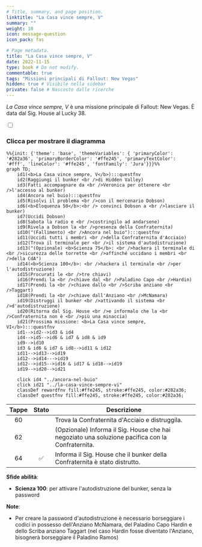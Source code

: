 ```yaml
---
# Title, summary, and page position.
linktitle: "La Casa vince sempre, V"
summary: ""
weight: 10
icon: message-question
icon_pack: fas

# Page metadata.
title: "La Casa vince sempre, V"
date: 2022-11-15
type: book # Do not modify.
commentable: true
tags: "Missioni principali di Fallout: New Vegas"
hidden: true # Visibile nella sidebar
private: false # Nascosto dalle ricerche
---
```


<div class="fnv">


*La Casa vince sempre, V* è una missione principale di Fallout: New Vegas. È data dal Sig. House al Lucky 38.


<section class="chart-collapse">
<input type="checkbox" name="collapse2" id="handle2">
<h3 class="handle">
<label for="handle2">Clicca per mostrare il diagramma</label>
</h3>
<div class="content">

```mermaid
%%{init: {'theme': 'base', 'themeVariables': { 'primaryColor': '#282a36', 'primaryBorderColor': '#ffe245', 'primaryTextColor': '#fff', 'lineColor': '#ffe245', 'fontFamily': 'Jura'}}}%%
graph TD;
    id1(<b>La Casa vince sempre, V</b>):::questfnv
    id2(Raggiungi il bunker <br />di Hidden Valley)
    id3(Fatti accompagnare da <br />Veronica per ottenere <br />l'accesso al bunker)
    id4(Ancora nel buio):::questfnv
    id5(Risolvi il problema <br />con il mercenario Dobson)
    id6(<b>Eloquenza 50</b>:<br /> convinci Dobson a <br />lasciare il bunker)
    id7(Uccidi Dobson) 
    id8(Sabota la radio e <br />costringilo ad andarsene)
    id9(Rivela a Dobson la <br />presenza della Confraternita)
    id10("(Fallimento) <br />Ancora nel buio"):::questfnv
    id11(Uccidi tutti i membri <br />della Confraternita d'Acciaio)
    id12(Trova il terminale per <br />il sistema d'autodistruzione)
    id13("(Opzionale) <b>Scienza 75</b>: <br />hackera il terminale di <br />sicurezza delle torrette <br />affinché uccidano i membri <br />della CdA") 
    id14(<b>Scienza 100</b>: <br />hackera il terminale <br />per l'autodistruzione)
    id15(Procurati le <br />tre chiavi)
    id16(Prendi la <br />chiave dal <br />Paladino Capo <br />Hardin)
    id17(Prendi la <br />chiave dallo <br />Scriba anziano <br />Taggart)
    id18(Prendi la <br />chiave dall'Anziano <br />McNamara)
    id19(Distruggi il bunker <br />attivando il sistema <br />d'autodistruzione)
    id20(Ritorna dal Sig. House <br />e informalo che la <br />Confraternita non è <br />più una minaccia)
    id21(Prossima missione: <b>La Casa vince sempre, VI</b>):::questfnv
    id1-->id2-->id3 & id4
    id4-->id5-->id6 & id7 & id8 & id9
    id9-->id10
    id3 & id6 & id7 & id8-->id11 & id12
    id11-->id13-->id19
    id12-->id14--->id19
    id12-->id15-->id16 & id17 & id18-->id19
    id19-->id20-->id21
    
    click id4 "../ancora-nel-buio"
    click id21 "../la-casa-vince-sempre-vi"
    classDef rewardfnv fill:#ffe245, stroke:#ffe245, color:#282a36;
    classDef questfnv fill:#ffe245, stroke:#ffe245, color:#282a36;
```

</div>
</section>

| Tappe |       Stato        | Descrizione |
|:-----:|:------------------:| ----------- |
|                           60                          |            | Trova la Confraternita d'Acciaio e distruggila.                                                                                                                             |
|                           62                          |            | (Opzionale) Informa il Sig. House che hai negoziato una soluzione pacifica con la Confraternita.                                                                            |
|                           64                          | :white_check_mark: | Informa il Sig. House che il bunker della Confraternita è stato distrutto.                                                                                                  |



**Sfide abilità**:
- **Scienza 100**: per attivare l'autodistruzione del bunker, senza la password



**Note**:
- Per creare la password d'autodistruzione è necessario borseggiare i codici in possesso dell'Anziano McNamara, del Paladino Capo Hardin e dello Scriba anziano Taggart (nel caso Hardin fosse diventato l'Anziano, bisognerà borseggiare il Paladino Ramos)


</div>



